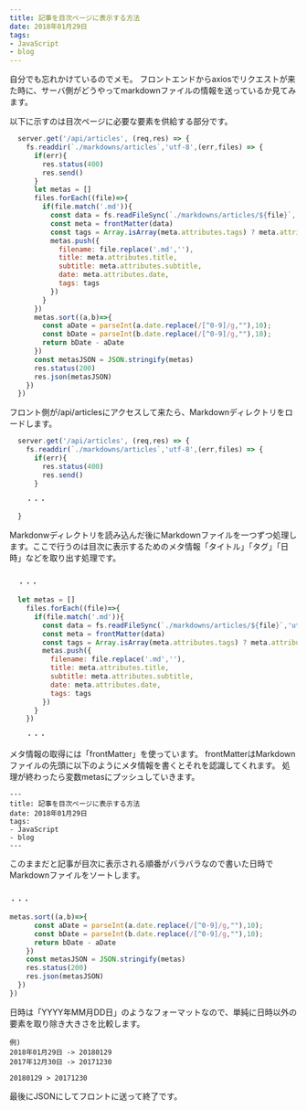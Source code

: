 ```yaml
---
title: 記事を目次ページに表示する方法
date: 2018年01月29日
tags:
- JavaScript
- blog
---
```


自分でも忘れかけているのでメモ。
フロントエンドからaxiosでリクエストが来た時に、サーバ側がどうやってmarkdownファイルの情報を送っているか見てみます。

以下に示すのは目次ページに必要な要素を供給する部分です。

``` js
  server.get('/api/articles', (req,res) => {
    fs.readdir(`./markdowns/articles`,'utf-8',(err,files) => {
      if(err){
        res.status(400)
        res.send()
      }
      let metas = []
      files.forEach((file)=>{
        if(file.match('.md')){
          const data = fs.readFileSync(`./markdowns/articles/${file}`,'utf-8')
          const meta = frontMatter(data)
          const tags = Array.isArray(meta.attributes.tags) ? meta.attributes.tags : new Array(meta.attributes.tags); //配列ではない要素の場合も配列化する
          metas.push({
            filename: file.replace('.md',''),
            title: meta.attributes.title,
            subtitle: meta.attributes.subtitle,
            date: meta.attributes.date,
            tags: tags
          })
        }
      })
      metas.sort((a,b)=>{
        const aDate = parseInt(a.date.replace(/[^0-9]/g,""),10);
        const bDate = parseInt(b.date.replace(/[^0-9]/g,""),10);
        return bDate - aDate
      })
      const metasJSON = JSON.stringify(metas)   
      res.status(200)
      res.json(metasJSON)
    }) 
  })
```

フロント側が/api/articlesにアクセスして来たら、Markdownディレクトリをロードします。
``` js
  server.get('/api/articles', (req,res) => {
    fs.readdir(`./markdowns/articles`,'utf-8',(err,files) => {
      if(err){
        res.status(400)
        res.send()
      }

    ・・・

  }
```

Markdonwディレクトリを読み込んだ後にMarkdownファイルを一つずつ処理します。ここで行うのは目次に表示するためのメタ情報「タイトル」「タグ」「日時」などを取り出す処理です。

``` js

  ・・・

  let metas = []
    files.forEach((file)=>{
      if(file.match('.md')){
        const data = fs.readFileSync(`./markdowns/articles/${file}`,'utf-8')
        const meta = frontMatter(data)
        const tags = Array.isArray(meta.attributes.tags) ? meta.attributes.tags : new Array(meta.attributes.tags); //配列ではない要素の場合も配列化する
        metas.push({
          filename: file.replace('.md',''),
          title: meta.attributes.title,
          subtitle: meta.attributes.subtitle,
          date: meta.attributes.date,
          tags: tags
        })
      }
    })

    ・・・

```

メタ情報の取得には「frontMatter」を使っています。
frontMatterはMarkdownファイルの先頭に以下のようにメタ情報を書くとそれを認識してくれます。
処理が終わったら変数metasにプッシュしていきます。
```
---
title: 記事を目次ページに表示する方法
date: 2018年01月29日
tags:
- JavaScript
- blog
---
```

このままだと記事が目次に表示される順番がバラバラなので書いた日時でMarkdownファイルをソートします。

``` js

・・・

metas.sort((a,b)=>{
      const aDate = parseInt(a.date.replace(/[^0-9]/g,""),10);
      const bDate = parseInt(b.date.replace(/[^0-9]/g,""),10);
      return bDate - aDate
    })
    const metasJSON = JSON.stringify(metas)   
    res.status(200)
    res.json(metasJSON)
  }) 
})
```

日時は「YYYY年MM月DD日」のようなフォーマットなので、単純に日時以外の要素を取り除き大きさを比較します。

```
例) 
2018年01月29日 -> 20180129
2017年12月30日 -> 20171230

20180129 > 20171230
```

最後にJSONにしてフロントに送って終了です。
